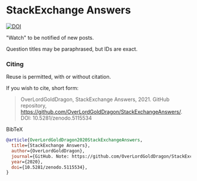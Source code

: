 # StackExchange Answers

[![DOI](https://zenodo.org/badge/387701666.svg)](https://zenodo.org/badge/latestdoi/387701666)

"Watch" to be notified of new posts.

Question titles may be paraphrased, but IDs are exact.

### Citing

Reuse is permitted, with or without citation. 

If you wish to cite, short form:

> OverLordGoldDragon, StackExchange Answers, 2021. GitHub repository, https://github.com/OverLordGoldDragon/StackExchangeAnswers/. DOI: 10.5281/zenodo.5115534

BibTeX

```bibtex
@article{OverLordGoldDragon2020StackExchangeAnswers,
  title={StackExchange Answers},
  author={OverLordGoldDragon},
  journal={GitHub. Note: https://github.com/OverLordGoldDragon/StackExchangeAnswers/},
  year={2020},
  doi={10.5281/zenodo.5115534},
}
```
